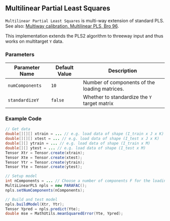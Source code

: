 ## Multilinear Partial Least Squares
`Multilinear Partial Least Squares` is multi-way extension of standard PLS.
See also: [Multiway calibration. Multilinear PLS, Bro 96](http://onlinelibrary.wiley.com/doi/10.1002/(SICI)1099-128X(199601)10:1%3C47::AID-CEM400%3E3.0.CO;2-C/full).

This implementation extends the PLS2 algorithm to threeway input and thus works on multitarget `Y` data.

### Parameters

| Parameter Name | Default Value | Description |
| -------------- | ------------- | ----------- |
| `numComponents` | `10` | Number of components of the loading matrices. |
| `standardizeY` | `false` | Whether to standardize the `Y` target matrix |

### Example Code 

```java
// Get data
double[][][] xtrain = ... // e.g. load data of shape (I_train x J x K)
double[][][] xtest = ... // e.g. load data of shape (I_test x J x K)
double[][] ytrain = ... // e.g. load data of shape (I_train x M)
double[][] ytest = ... // e.g. load data of shape (I_test x M)
Tensor Xtr = Tensor.create(xtrain);
Tensor Xte = Tensor.create(xtest);
Tensor Ytr = Tensor.create(ytrain);
Tensor Yte = Tensor.create(ytest);

// Setup model
int nComponents = ... // Choose a number of components F for the loading matrices
MultiLinearPLS npls = new PARAFAC();
npls.setNumComponents(nComponents);

// Build and test model
npls.buildModel(Xtr, Ytr);
Tensor Ypred = npls.predict(Yte);
double mse = MathUtils.meanSquaredError(Yte, Ypred);
```